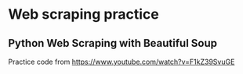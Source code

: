 # Web scraping practice

## Python Web Scraping with Beautiful Soup

Practice code from https://www.youtube.com/watch?v=F1kZ39SvuGE